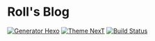 # Roll's Blog

[![Generator Hexo](https://img.shields.io/badge/Generator-Hexo-blue?logo=hexo&style=flat-square)](https://github.com/hexojs/hexo)
[![Theme NexT](https://img.shields.io/badge/Theme-NexT-black?logo=github&style=flat-square)](https://github.com/next-theme/hexo-theme-next)
[![Build Status](https://img.shields.io/github/actions/workflow/status/Lodour/Lodour.github.io/hexo.yml?label=Build&branch=main&logo=github&style=flat-square)](https://github.com/Lodour/Lodour.github.io/actions)

